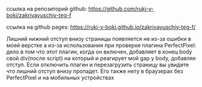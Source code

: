 ссылка на репозиторий github: https://github.com/ruki-v-boki/zakrivayuschiy-teg-f

ссылка на github pages: https://ruki-v-boki.github.io/zakrivayuschiy-teg-f/

Лишний нижний отступ внизу страницы появляется не из-за ошибки в моей верстке а из-за использования при проверке плагина PerfectPixel: дело в том что этот плагин, когда он включен, добавляет в конец body свой div(после script) на который и реагирует мой gap у body, добавляя отступ. Если отключить плагин и перезагрузить страницу вы увидите что лишний отступ внизу пропадет. Его также нету в браузерах без PerfectPixel и на мобильных устройствах
